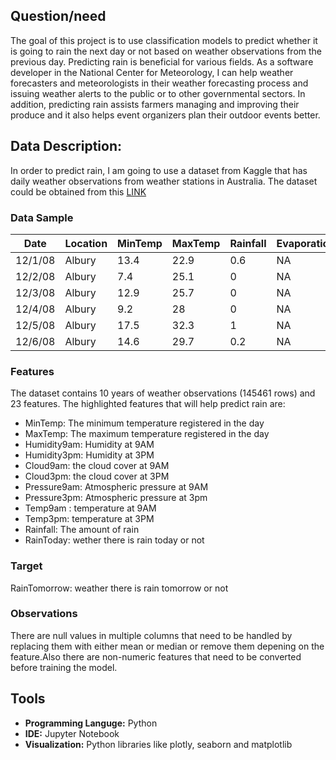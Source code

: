
## Question/need
The goal of this project is to use classification models to predict whether it is going to rain the next day or not based on weather observations from the previous day. Predicting rain is beneficial for various fields. As a software developer in the National Center for Meteorology, I can help weather forecasters and meteorologists in their weather forecasting process and issuing weather alerts to the public or to other governmental sectors. In addition, predicting rain assists farmers managing and improving their produce and it also helps event organizers plan their outdoor events better.

## Data Description:
In order to predict rain, I am going to use a dataset from Kaggle that has daily weather observations from weather stations in Australia. The dataset could be obtained from this [LINK](https://www.kaggle.com/jsphyg/weather-dataset-rattle-package)
### Data Sample
| Date    | Location | MinTemp | MaxTemp | Rainfall | Evaporation | Sunshine | WindGustDir | WindGustSpeed | WindDir9am | WindDir3pm | WindSpeed9am | WindSpeed3pm | Humidity9am | Humidity3pm | Pressure9am | Pressure3pm | Cloud9am | Cloud3pm | Temp9am | Temp3pm | RainToday | RainTomorrow |
|---------|----------|---------|---------|----------|-------------|----------|-------------|---------------|------------|------------|--------------|--------------|-------------|-------------|-------------|-------------|----------|----------|---------|---------|-----------|--------------|
| 12/1/08 | Albury   | 13.4    | 22.9    | 0.6      | NA          | NA       | W           | 44            | W          | WNW        | 20           | 24           | 71          | 22          | 1007.7      | 1007.1      | 8        | NA       | 16.9    | 21.8    | No        | No           |
| 12/2/08 | Albury   | 7.4     | 25.1    | 0        | NA          | NA       | WNW         | 44            | NNW        | WSW        | 4            | 22           | 44          | 25          | 1010.6      | 1007.8      | NA       | NA       | 17.2    | 24.3    | No        | No           |
| 12/3/08 | Albury   | 12.9    | 25.7    | 0        | NA          | NA       | WSW         | 46            | W          | WSW        | 19           | 26           | 38          | 30          | 1007.6      | 1008.7      | NA       | 2        | 21      | 23.2    | No        | No           |
| 12/4/08 | Albury   | 9.2     | 28      | 0        | NA          | NA       | NE          | 24            | SE         | E          | 11           | 9            | 45          | 16          | 1017.6      | 1012.8      | NA       | NA       | 18.1    | 26.5    | No        | No           |
| 12/5/08 | Albury   | 17.5    | 32.3    | 1        | NA          | NA       | W           | 41            | ENE        | NW         | 7            | 20           | 82          | 33          | 1010.8      | 1006        | 7        | 8        | 17.8    | 29.7    | No        | No           |
| 12/6/08 | Albury   | 14.6    | 29.7    | 0.2      | NA          | NA       | WNW         | 56            | W          | W          | 19           | 24           | 55          | 23          | 1009.2      | 1005.4      | NA       | NA       | 20.6    | 28.9    | No        | No           |# Final
### Features
The dataset contains 10 years of weather observations (145461 rows) and 23 features. The highlighted features that will help predict rain are:
- MinTemp: The minimum temperature registered in the day 
- MaxTemp: The maximum temperature registered in the day
- Humidity9am: Humidity at 9AM
- Humidity3pm: Humidity at 3PM
- Cloud9am: the cloud cover at 9AM
- Cloud3pm: the cloud cover at 3PM
- Pressure9am: Atmospheric pressure at 9AM
- Pressure3pm: Atmospheric pressure at 3pm
- Temp9am : temperature at 9AM
- Temp3pm: temperature at 3PM
- Rainfall: The amount of rain 
- RainToday: wether there is rain today or not
 ### Target 
RainTomorrow: weather there is rain tomorrow or not
### Observations 
There are null values in multiple columns that need to be handled by replacing them with either mean or median or remove them depening on the feature.Also there are non-numeric features that need to be converted before training the model. 

## Tools
- **Programming Languge:** Python
- **IDE:** Jupyter Notebook
- **Visualization:** Python libraries like plotly, seaborn and matplotlib


